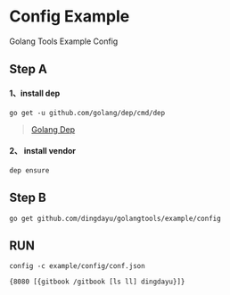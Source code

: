 # Config Example

Golang Tools Example Config

## Step A

#### 1、install dep

```
go get -u github.com/golang/dep/cmd/dep
```

> [Golang Dep](https://github.com/golang/dep)

#### 2、 install vendor

```
dep ensure
```

## Step B

```
go get github.com/dingdayu/golangtools/example/config
```

## RUN

```
config -c example/config/conf.json
```

```
{8080 [{gitbook /gitbook [ls ll] dingdayu}]}
```